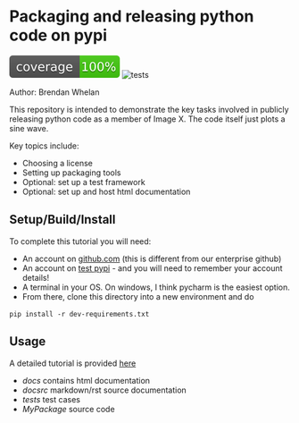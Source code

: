 # Packaging and releasing python code on pypi
![](docsrc/__resources/coverage.svg) ![tests](https://github.com/ACRF-Image-X-Institute/packaging_demo/blob/master/.github/workflows/run_tests.yml/badge.svg)

Author: Brendan Whelan

This repository is intended to demonstrate the key tasks involved in publicly releasing python code as a member 
of Image X. The code itself just plots a sine wave.

Key topics include:

- Choosing a license
- Setting up packaging tools
- Optional: set up a test framework
- Optional: set up and host html documentation

## Setup/Build/Install

To complete this tutorial you will need:

- An account on [github.com](https://github.com/) (this is different from our enterprise github)
- An account on [test pypi](https://test.pypi.org/) - and you will need to remember your account details!
- A terminal in your OS. On windows, I think pycharm is the easiest option. 
- From there, clone this directory into a new environment and do
```
pip install -r dev-requirements.txt
```

## Usage

A detailed tutorial is provided [here](https://acrf-image-x-institute.github.io/packaging_demo/)

- *docs* contains html documentation
- *docsrc* markdown/rst source documentation
- *tests* test cases
- *MyPackage* source code







